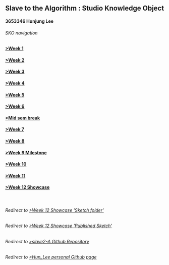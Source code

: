 ## Slave to the Algorithm : Studio Knowledge Object
#### 3653346 Hunjung Lee
###### SKO navigation
#### [>Week 1](https://hunoong.github.io/slave2-A/week01/)
#### [>Week 2](https://hunoong.github.io/slave2-A/week02)
#### [>Week 3](https://hunoong.github.io/slave2-A/week03)
#### [>Week 4](https://hunoong.github.io/slave2-A/week04)
#### [>Week 5](https://hunoong.github.io/slave2-A/week05)
#### [>Week 6](https://hunoong.github.io/slave2-A/week06)
#### [>Mid sem break](https://hunoong.github.io/slave2-A/week06_BREAK)
#### [>Week 7](https://hunoong.github.io/slave2-A/week07)
#### [>Week 8](https://hunoong.github.io/slave2-A/week08)
#### [>Week 9 Milestone](https://hunoong.github.io/slave2-A/week09_MILESTONE)
#### [>Week 10](https://hunoong.github.io/slave2-A/week10)
#### [>Week 11](https://hunoong.github.io/slave2-A/week11)
#### [>Week 12 Showcase](https://hunoong.github.io/slave2-A/week12)
<br/>

###### Redirect to [>Week 12 Showcase 'Sketch folder'](https://github.com/hunoong/Hun_Lee/tree/gh-pages/The_Beauty_of_the_Eaten_Path2)
###### Redirect to [>Week 12 Showcase 'Published Sketch'](https://hunoong.github.io/Hun_Lee/The_Beauty_of_the_Eaten_Path2)
###### Redirect to [>slave2-A Github Repository](https://github.com/hunoong/slave2-A)
###### Redirect to [>Hun_Lee personal Github page](https://hunoong.github.io/Hun_Lee/)
